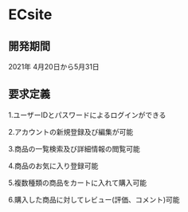 # ECsite

## 開発期間
2021年 4月20日から5月31日

## 要求定義
1.ユーザーIDとパスワードによるログインができる

2.アカウントの新規登録及び編集が可能

3.商品の一覧検索及び詳細情報の閲覧可能

4.商品のお気に入り登録可能

5.複数種類の商品をカートに入れて購入可能

6.購入した商品に対してレビュー(評価、コメント)可能
